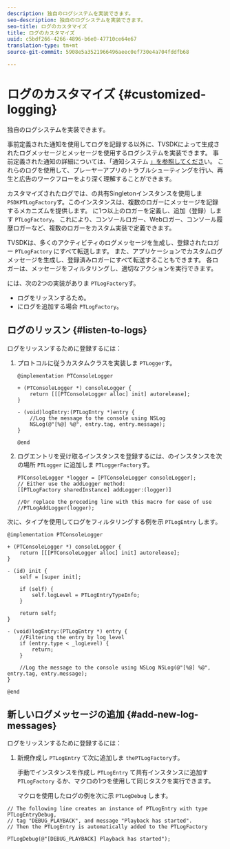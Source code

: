 ```yaml
---
description: 独自のログシステムを実装できます。
seo-description: 独自のログシステムを実装できます。
seo-title: ログのカスタマイズ
title: ログのカスタマイズ
uuid: c5bdf266-4266-4896-b6e0-47710ce64e67
translation-type: tm+mt
source-git-commit: 5908e5a3521966496aeec0ef730e4a704fddfb68

---
```



# ログのカスタマイズ {#customized-logging}

独自のログシステムを実装できます。

事前定義された通知を使用してログを記録する以外に、TVSDKによって生成されたログメッセージとメッセージを使用するログシステムを実装できます。 事前定義された通知の詳細については、「通知システム [」を参照してくださ](../c-psdk-ios-1.4-notification-system/c-psdk-ios-1.4-notification-system.md)い。 これらのログを使用して、プレーヤーアプリのトラブルシューティングを行い、再生と広告のワークフローをより深く理解することができます。

カスタマイズされたログでは、の共有Singletonインスタンスを使用しま `PSDKPTLogFactory`す。このインスタンスは、複数のロガーにメッセージを記録するメカニズムを提供します。 に1つ以上のロガーを定義し、追加（登録）します `PTLogFactory`。 これにより、コンソールロガー、Webロガー、コンソール履歴ロガーなど、複数のロガーをカスタム実装で定義できます。

TVSDKは、多くのアクティビティのログメッセージを生成し、登録されたロガー `PTLogFactory` にすべて転送します。 また、アプリケーションでカスタムログメッセージを生成し、登録済みロガーにすべて転送することもできます。 各ロガーは、メッセージをフィルタリングし、適切なアクションを実行できます。

には、次の2つの実装がありま `PTLogFactory`す。

* ログをリッスンするため。
* にログを追加する場合 `PTLogFactory`。

## ログのリッスン {#listen-to-logs}

ログをリッスンするために登録するには：
1. プロトコルに従うカスタムクラスを実装しま `PTLogger`す。

   ```
   @implementation PTConsoleLogger 
   
   + (PTConsoleLogger *) consoleLogger { 
       return [[[PTConsoleLogger alloc] init] autorelease]; 
   } 
   
   - (void)logEntry:(PTLogEntry *)entry { 
       //Log the message to the console using NSLog  
       NSLog(@"[%@] %@", entry.tag, entry.message); 
   } 
   
   @end
   ```

1. ログエントリを受け取るインスタンスを登録するには、のインスタンスを次の場所 `PTLogger` に追加しま `PTLoggerFactory`す。

   ```
   PTConsoleLogger *logger = [PTConsoleLogger consoleLogger]; 
   // Either use the addLogger method: 
   [[PTLogFactory sharedInstance] addLogger:(logger)] 
   
   //Or replace the preceding line with this macro for ease of use 
   //PTLogAddLogger(logger); 
   ```

<!--<a id="example_3738B5A8B4C048D28695E62297CF39E3"></a>-->

次に、タイプを使用してログをフィルタリングする例を示 `PTLogEntry` します。

```
@implementation PTConsoleLogger 
 
+ (PTConsoleLogger *) consoleLogger { 
    return [[[PTConsoleLogger alloc] init] autorelease]; 
} 
 
- (id) init { 
    self = [super init]; 
 
    if (self) { 
        self.logLevel = PTLogEntryTypeInfo; 
    } 
 
    return self; 
} 
 
- (void)logEntry:(PTLogEntry *) entry { 
    //Filtering the entry by log level  
    if (entry.type < _logLevel) { 
        return; 
    } 
 
    //Log the message to the console using NSLog NSLog(@"[%@] %@", entry.tag, entry.message); 
} 
 
@end
```

## 新しいログメッセージの追加 {#add-new-log-messages}

ログをリッスンするために登録するには：
1. 新規作成し `PTLogEntry` て次に追加しま `thePTLogFactory`す。

   手動でインスタンスを作成し `PTLogEntry` て共有インスタンスに追加す `PTLogFactory` るか、マクロの1つを使用して同じタスクを実行できます。

   マクロを使用したログの例を次に示 `PTLogDebug` します。

<!--<a id="example_F014436E1686468F941F4EBD1A21B18E"></a>-->

```
// The following line creates an instance of PTLogEntry with type PTLogEntryDebug, 
// tag "DEBUG_PLAYBACK", and message "Playback has started". 
// Then the PTLogEntry is automatically added to the PTLogFactory  
 
PTLogDebug(@"[DEBUG_PLAYBACK] Playback has started");
```
